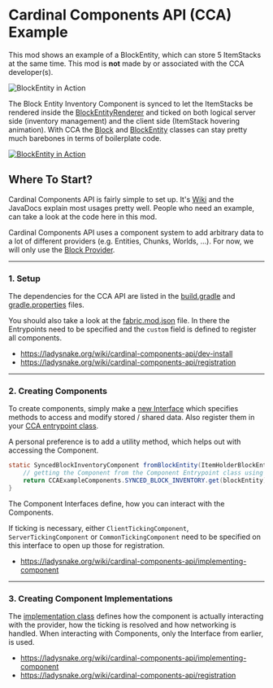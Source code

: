 # Cardinal Components API (CCA) Example

This mod shows an example of a BlockEntity, which can store 5 ItemStacks at the same time.
This mod is **not** made by or associated with the CCA developer(s).

![BlockEntity in Action](https://youtu.be/1xTIzWlwzIQ)

The Block Entity Inventory Component is synced to let the ItemStacks be rendered inside the
[BlockEntityRenderer](src/main/java/net/shirojr/ccaexample/block/client/ItemHolderBlockEntityRenderer.java)
and ticked on both logical server side (inventory management) and the client side (ItemStack hovering animation).
With CCA the [Block](./src/main/java/net/shirojr/ccaexample/block/ItemHolderBlock.java)
and [BlockEntity](./src/main/java/net/shirojr/ccaexample/block/entity/ItemHolderBlockEntity.java) classes can stay
pretty much barebones in terms of boilerplate code.

[![BlockEntity in Action](https://img.youtube.com/vi/1xTIzWlwzIQ/0.jpg)](https://www.youtube.com/watch?v=1xTIzWlwzIQ)

## Where To Start?

Cardinal Components API is fairly simple to set up. It's [Wiki](https://ladysnake.org/wiki/cardinal-components-api/)
and the JavaDocs explain most usages pretty well. People who need an example, can take a look at the code here in this
mod.

Cardinal Components API uses a component system to add arbitrary data to a lot of different providers (e.g. Entities,
Chunks, Worlds, ...). For now, we will only use
the [Block Provider](https://ladysnake.org/wiki/cardinal-components-api/modules/block).

---

### 1. Setup

The dependencies for the CCA API are listed in the [build.gradle](./build.gradle)
and [gradle.properties](./gradle.properties) files.

You should also take a look at the [fabric.mod.json](./src/main/resources/fabric.mod.json) file. In there the
Entrypoints need to be specified and the `custom` field is defined to register all components.

- https://ladysnake.org/wiki/cardinal-components-api/dev-install
- https://ladysnake.org/wiki/cardinal-components-api/registration

---

### 2. Creating Components

To create components, simply make
a [new Interface](./src/main/java/net/shirojr/ccaexample/cca/component/SyncedBlockInventoryComponent.java) which
specifies methods to access and modify stored / shared data. Also register them in
your [CCA entrypoint class](./src/main/java/net/shirojr/ccaexample/CCAExampleComponents.java).

A personal preference is to add a utility method, which helps out with accessing the Component.

```java
static SyncedBlockInventoryComponent fromBlockEntity(ItemHolderBlockEntity blockEntity) {
    // getting the Component from the Component Entrypoint class using the ComponentKey
    return CCAExampleComponents.SYNCED_BLOCK_INVENTORY.get(blockEntity);
}
```

The Component Interfaces define, how you can interact with the Components.

If ticking is necessary, either
`ClientTickingComponent`, `ServerTickingComponent` or `CommonTickingComponent` need to be specified on this interface
to open up those for registration.

- https://ladysnake.org/wiki/cardinal-components-api/implementing-component

---

### 3. Creating Component Implementations

The [implementation class](./src/main/java/net/shirojr/ccaexample/cca/implementation/SyncedBlockEntityInventoryComponentImpl.java)
defines how the component is actually interacting with the provider, how the
ticking is resolved and how networking is handled. When interacting with Components, only the Interface from earlier, is
used. 

- https://ladysnake.org/wiki/cardinal-components-api/implementing-component
- https://ladysnake.org/wiki/cardinal-components-api/registration
